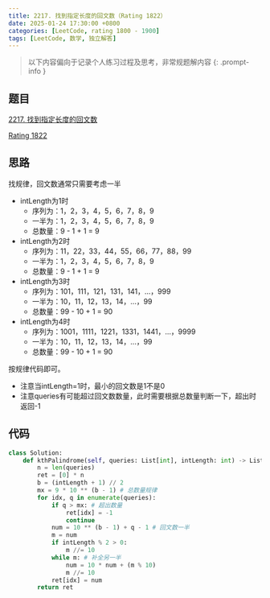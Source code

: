 ```yaml
---
title: 2217. 找到指定长度的回文数（Rating 1822）
date: 2025-01-24 17:30:00 +0800
categories: [LeetCode, rating 1800 - 1900]
tags: [LeetCode, 数学, 独立解答]
---
```


> 以下内容偏向于记录个人练习过程及思考，非常规题解内容
{: .prompt-info }

## 题目

[2217. 找到指定长度的回文数](https://leetcode.cn/problems/find-palindrome-with-fixed-length)

[Rating 1822](https://zerotrac.github.io/leetcode_problem_rating/#/)

## 思路

找规律，回文数通常只需要考虑一半

- intLength为1时
  - 序列为：1，2，3，4，5，6，7，8，9
  - 一半为：1，2，3，4，5，6，7，8，9
  - 总数量：9 - 1 + 1 = 9
- intLength为2时
  - 序列为：11，22，33，44，55，66，77，88，99
  - 一半为：1，2，3，4，5，6，7，8，9
  - 总数量：9 - 1 + 1 = 9
- intLength为3时
  - 序列为：101，111，121，131，141，...，999
  - 一半为：10，11，12，13，14，...，99
  - 总数量：99 - 10 + 1 = 90
- intLength为4时
  - 序列为：1001，1111，1221，1331，1441，...，9999
  - 一半为：10，11，12，13，14，...，99
  - 总数量：99 - 10 + 1 = 90

按规律代码即可。

- 注意当intLength=1时，最小的回文数是1不是0
- 注意queries有可能超过回文数数量，此时需要根据总数量判断一下，超出时返回-1

## 代码

```python
class Solution:
    def kthPalindrome(self, queries: List[int], intLength: int) -> List[int]:
        n = len(queries)
        ret = [0] * n
        b = (intLength + 1) // 2
        mx = 9 * 10 ** (b - 1) # 总数量规律
        for idx, q in enumerate(queries):
            if q > mx: # 超出数量
                ret[idx] = -1
                continue
            num = 10 ** (b - 1) + q - 1 # 回文数一半
            m = num
            if intLength % 2 > 0:
                m //= 10
            while m: # 补全另一半
                num = 10 * num + (m % 10)
                m //= 10
            ret[idx] = num
        return ret
```